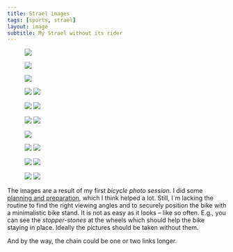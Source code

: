 ```yaml
---
title: Strael images
tags: [sports, strael]
layout: image
subtitle: My Strael without its rider
--- 
```

<figure class="bleed">
<img src="/img/strael/strael-drive-side.jpg">
</figure>

<figure class="bleed">
<img src="/img/strael/strael-drive-side-front-sharp.jpg">
</figure>

<figure class="bleed">
<img src="/img/strael/strael-drive-side-front.jpg">
</figure>

<figure class="bleed rg:split">
<img src="/img/strael/strael-front.jpg">
<img src="/img/strael/strael-head-tube.jpg">
</figure>

<figure class="bleed rg:split">
<img src="/img/strael/strael-front-wheel.jpg">
<img src="/img/strael/strael-cockpit.jpg">
</figure>

<figure class="bleed rg:split">
<img src="/img/strael/strael-rear-derailleur.jpg">
<img src="/img/strael/strael-drive-train.jpg">
</figure>

<figure class="bleed">
<img src="/img/strael/strael-drive-side-colorful.jpg">
</figure>

<figure class="bleed rg:split">
<img src="/img/strael/strael-part-of-rear-wheel.jpg">
<img src="/img/strael/strael-saddle.jpg">
</figure>

<figure class="bleed rg:split">
<img src="/img/strael/strael-rear-wheel.jpg">
<img src="/img/strael/strael-front-wheel-and-frame.jpg">
</figure>

<figure class="bleed rg:split">
<img src="/img/strael/strael-handlebars-from-rear.jpg">
<img src="/img/strael/strael-rear.jpg">
</figure>

The images are a result of my first *bicycle photo session.* I did some [planning and preparation](/2022-07-08-how-to-picture-a-bicycle/), which I think helped a lot. Still, I´m lacking the routine to find the right viewing angles and to securely position the bike with a minimalistic bike stand. It is not as easy as it looks – like so often. E.g., you can see the *stopper-stones* at the wheels which should help the bike staying in place. Ideally the pictures should be taken without them. 

And by the way, the chain could be one or two links longer.


